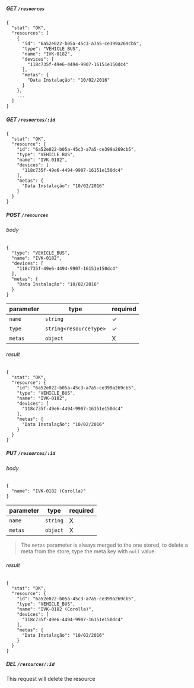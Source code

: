 ##### GET `/resources`

    {
      "stat": "OK",
      "resources": [
        {
          "id": "6a52e022-b05a-45c3-a7a5-ce399a269cb5",
          "type": "VEHICLE_BUS",
          "name": "IVK-0182",
          "devices": [
            "118c735f-49e6-4494-9907-16151e150dc4"
          ],
          "metas": {
            "Data Instalação": "10/02/2016"
          }
        },
        ...
      ]
    }
    
    
##### GET `/resources/:id`

    {
      "stat": "OK",
      "resource": {
        "id": "6a52e022-b05a-45c3-a7a5-ce399a269cb5",
        "type": "VEHICLE_BUS",
        "name": "IVK-0182",
        "devices": [
          "118c735f-49e6-4494-9907-16151e150dc4"
        ],
        "metas": {
          "Data Instalação": "10/02/2016"
        }
      }
    }
    
##### POST `/resources`

###### body

    {
      "type": "VEHICLE_BUS",
      "name": "IVK-0182",
      "devices": [
        "118c735f-49e6-4494-9907-16151e150dc4"
      ],
      "metas": {
        "Data Instalação": "10/02/2016"
      }
    }
    
  parameter | type | required
  --------- | ---- | ---------
  `name` | `string` | ✓
  `type` | `string<resourceType>` | ✓
  `metas` | `object` | X

###### result

    {
      "stat": "OK",
      "resource": {
        "id": "6a52e022-b05a-45c3-a7a5-ce399a269cb5",
        "type": "VEHICLE_BUS",
        "name": "IVK-0182",
        "devices": [
          "118c735f-49e6-4494-9907-16151e150dc4"
        ],
        "metas": {
          "Data Instalação": "10/02/2016"
        }
      }
    }

##### PUT `/resources/:id`

###### body

    {
      "name": "IVK-0182 (Corolla)"
    }
    
  parameter | type | required
  --------- | ---- | ---------
  `name` | `string` | X
  `metas` | `object` | X

> The `metas` parameter is always merged to the one stored, to delete a meta from the store, type the meta key with `null` value.

###### result

    {
      "stat": "OK",
      "resource": {
        "id": "6a52e022-b05a-45c3-a7a5-ce399a269cb5",
        "type": "VEHICLE_BUS",
        "name": "IVK-0182 (Corolla)",
        "devices": [
          "118c735f-49e6-4494-9907-16151e150dc4"
        ],
        "metas": {
          "Data Instalação": "10/02/2016"
        }
      }
    }
    
##### DEL `/resources/:id`

This request will delete the resource
